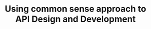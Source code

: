 ---
title: Using common sense approach to API Design and Development
tags: [API, Development, Design]
style: fill
color: warning
description: This article will help you understand that all you need is some common sense to design and write good APIs.
external_url: https://medium.com/@kundanvishen/using-common-sense-approach-to-api-design-and-development-72d6099288c1
---